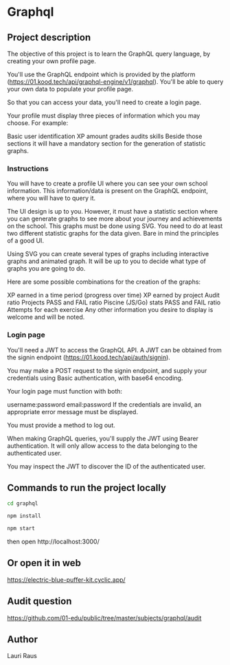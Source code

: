 # Graphql

## Project description
The objective of this project is to learn the GraphQL query language, by creating your own profile page.

You'll use the GraphQL endpoint which is provided by the platform (https://01.kood.tech/api/graphql-engine/v1/graphql). You'll be able to query your own data to populate your profile page.

So that you can access your data, you'll need to create a login page.

Your profile must display three pieces of information which you may choose. For example:

Basic user identification
XP amount
grades
audits
skills
Beside those sections it will have a mandatory section for the generation of statistic graphs.

### Instructions

You will have to create a profile UI where you can see your own school information. This information/data is present on the GraphQL endpoint, where you will have to query it.

The UI design is up to you. However, it must have a statistic section where you can generate graphs to see more about your journey and achievements on the school. This graphs must be done using SVG. You need to do at least two different statistic graphs for the data given. Bare in mind the principles of a good UI.

Using SVG you can create several types of graphs including interactive graphs and animated graph. It will be up to you to decide what type of graphs you are going to do.

Here are some possible combinations for the creation of the graphs:

XP earned in a time period (progress over time)
XP earned by project
Audit ratio
Projects PASS and FAIL ratio
Piscine (JS/Go) stats
PASS and FAIL ratio
Attempts for each exercise
Any other information you desire to display is welcome and will be noted.

### Login page 

You'll need a JWT to access the GraphQL API. A JWT can be obtained from the signin endpoint (https://01.kood.tech/api/auth/signin).

You may make a POST request to the signin endpoint, and supply your credentials using Basic authentication, with base64 encoding.

Your login page must function with both:

username:password
email:password
If the credentials are invalid, an appropriate error message must be displayed.

You must provide a method to log out.

When making GraphQL queries, you'll supply the JWT using Bearer authentication. It will only allow access to the data belonging to the authenticated user.

You may inspect the JWT to discover the ID of the authenticated user.

## Commands to run the project locally

```sh
cd graphql
```

```sh
npm install
```

```sh
npm start
```

then open http://localhost:3000/

## Or open it in web

https://electric-blue-puffer-kit.cyclic.app/

## Audit question

https://github.com/01-edu/public/tree/master/subjects/graphql/audit

## Author
Lauri Raus